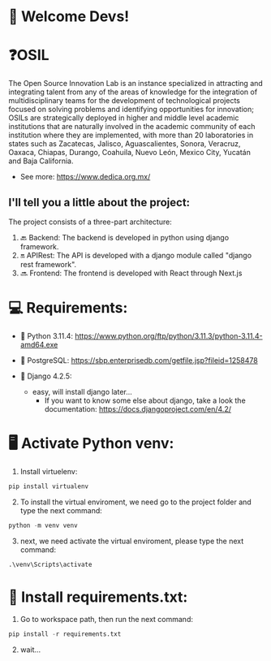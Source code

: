 # 🧪 Welcome Devs!

# ❓OSIL

The Open Source Innovation Lab is an instance specialized in attracting and integrating talent from any of the areas of knowledge for the integration of multidisciplinary teams for the development of technological projects focused on solving problems and identifying opportunities for innovation; OSILs are strategically deployed in higher and middle level academic institutions that are naturally involved in the academic community of each institution where they are implemented, with more than 20 laboratories in states such as Zacatecas, Jalisco, Aguascalientes, Sonora, Veracruz, Oaxaca, Chiapas, Durango, Coahuila, Nuevo León, Mexico City, Yucatán and Baja California.

- See more: https://www.dedica.org.mx/

## I'll tell you a little about the project:
The project consists of a three-part architecture:

1. 🔙 Backend: The backend is developed in python using django framework.
2. 🔛 APIRest: The API is developed with a django module called "django rest framework".
3. 🔜 Frontend: The frontend is developed with React through Next.js

# 💻 Requirements:

- 🐍 Python 3.11.4: https://www.python.org/ftp/python/3.11.3/python-3.11.4-amd64.exe

-  📄 PostgreSQL: https://sbp.enterprisedb.com/getfile.jsp?fileid=1258478

- 📐 Django 4.2.5:
    - easy, will install django later...
        - If you want to know some else about django, take a look the documentation: https://docs.djangoproject.com/en/4.2/

# 🖥️ Activate Python venv:

1. Install virtuelenv:

```python
pip install virtualenv
```

2. To install the virtual enviroment, we need go to the project folder and type the next command:

```python
python -m venv venv
```

3. next, we need activate the virtual enviroment, please type the next command:


```python
.\venv\Scripts\activate
```

# 📄 Install requirements.txt:

1. Go to workspace path, then run the next command:

```python
pip install -r requirements.txt 
```

2. wait...

